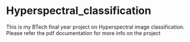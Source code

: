 # Hyperspectral_classification
This is my BTech final year project on Hyperspectral image classification. Please refer the pdf documentation for more info on the project
